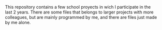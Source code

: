 This repository contains a few school proyects in wich I participate in the last 2 years. There are some files that belongs to larger projects with more colleagues, but are mainly programmed by me, and there are files just made by me alone.